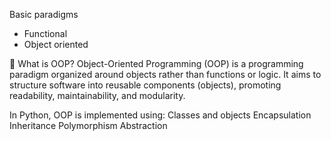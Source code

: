 Basic paradigms
- Functional
- Object oriented

🧩 What is OOP?
Object-Oriented Programming (OOP) is a programming paradigm organized around objects rather than functions or logic. It aims to structure software into reusable components (objects), promoting readability, maintainability, and modularity.

In Python, OOP is implemented using:
Classes and objects
Encapsulation
Inheritance
Polymorphism
Abstraction